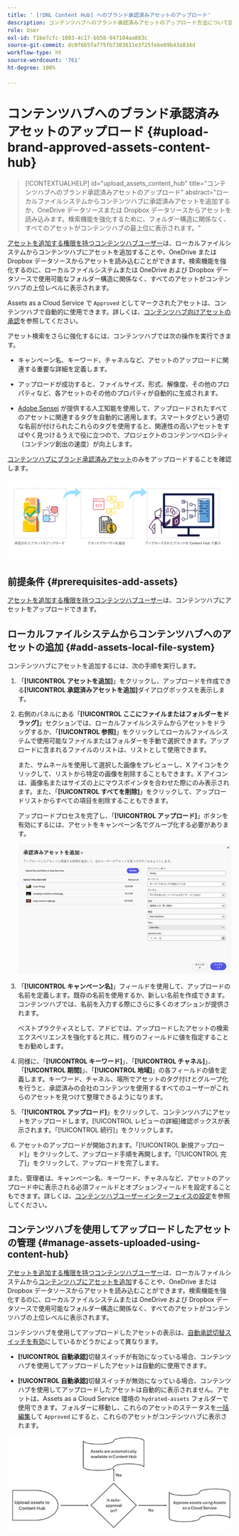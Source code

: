 ```yaml
---
title: ' [!DNL Content Hub] へのブランド承認済みアセットのアップロード'
description: コンテンツハブへのブランド承認済みアセットのアップロード方法について説明します。
role: User
exl-id: f1be7cfc-1803-4c17-bb58-947104aa883c
source-git-commit: dc0f6b5faf75fb7303611e3f25febe89b43a834d
workflow-type: ht
source-wordcount: '761'
ht-degree: 100%

---
```


# コンテンツハブへのブランド承認済みアセットのアップロード {#upload-brand-approved-assets-content-hub}

>[!CONTEXTUALHELP]
>id="upload_assets_content_hub"
>title="コンテンツハブへのブランド承認済みアセットのアップロード"
>abstract="ローカルファイルシステムからコンテンツハブに承認済みアセットを追加するか、OneDrive データソースまたは Dropbox データソースからアセットを読み込みます。検索機能を強化するために、フォルダー構造に関係なく、すべてのアセットがコンテンツハブの最上位に表示されます。"

[アセットを追加する権限を持つコンテンツハブユーザー](/help/assets/deploy-content-hub.md#onboard-content-hub-users-add-assets)は、ローカルファイルシステムからコンテンツハブにアセットを追加することや、OneDrive または Dropbox データソースからアセットを読み込むことができます。検索機能を強化するのに、ローカルファイルシステムまたは OneDrive および Dropbox データソースで使用可能なフォルダー構造に関係なく、すべてのアセットがコンテンツハブの上位レベルに表示されます。

Assets as a Cloud Service で `Approved` としてマークされたアセットは、コンテンツハブで自動的に使用できます。詳しくは、[コンテンツハブ向けアセットの承認](/help/assets/approve-assets-content-hub.md)を参照してください。

アセット検索をさらに強化するには、コンテンツハブでは次の操作を実行できます。

* キャンペーン名、キーワード、チャネルなど、アセットのアップロードに関連する重要な詳細を定義します。

* アップロードが成功すると、ファイルサイズ、形式、解像度、その他のプロパティなど、各アセットのその他のプロパティが自動的に生成されます。

* [Adobe Sensei](https://www.adobe.com/jp/sensei.html) が提供する人工知能を使用して、アップロードされたすべてのアセットに関連するタグを自動的に適用します。スマートタグという適切な名前が付けられたこれらのタグを使用すると、関連性の高いアセットをすばやく見つけるうえで役に立つので、プロジェクトのコンテンツベロシティ（コンテンツ創出の速度）が向上します。

[コンテンツハブにブランド承認済みアセット](/help/assets/approve-assets.md)のみをアップロードすることを確認します。

![ブランド承認済みアセットのアップロード](assets/upload-brand-approved-assets.png)

## 前提条件 {#prerequisites-add-assets}

[アセットを追加する権限を持つコンテンツハブユーザー](/help/assets/deploy-content-hub.md#onboard-content-hub-users-add-assets)は、コンテンツハブにアセットをアップロードできます。

## ローカルファイルシステムからコンテンツハブへのアセットの追加 {#add-assets-local-file-system}

コンテンツハブにアセットを追加するには、次の手順を実行します。

1. 「**[!UICONTROL アセットを追加]**」をクリックし、アップロードを作成できる&#x200B;**[!UICONTROL 承認済みアセットを追加]**&#x200B;ダイアログボックスを表示します。

1. 右側のパネルにある「**[!UICONTROL ここにファイルまたはフォルダーをドラッグ]**」セクションでは、ローカルファイルシステムからアセットをドラッグするか、「**[!UICONTROL 参照]**」をクリックしてローカルファイルシステムで使用可能なファイルまたはフォルダーを手動で選択できます。アップロードに含まれるファイルのリストは、リストとして使用できます。


   また、サムネールを使用して選択した画像をプレビューし、X アイコンをクリックして、リストから特定の画像を削除することもできます。X アイコンは、画像名またはサイズの上にマウスポインタを合わせた際にのみ表示されます。また、「**[!UICONTROL すべてを削除]**」をクリックして、アップロードリストからすべての項目を削除することもできます。

   アップロードプロセスを完了し、「**[!UICONTROL アップロード]**」ボタンを有効にするには、アセットをキャンペーン名でグループ化する必要があります。

   ![コンテンツハブへのアセットのアップロード](assets/upload-assets-content-hub.png)

1. 「**[!UICONTROL キャンペーン名]**」フィールドを使用して、アップロードの名前を定義します。既存の名前を使用するか、新しい名前を作成できます。コンテンツハブでは、名前を入力する際にさらに多くのオプションが提供されます。<!--You can define multiple Campaign names for your upload. While you are typing a name, either click anywhere else within the dialog box or press the `,` (Comma) key to register the name.-->

   ベストプラクティスとして、アドビでは、アップロードしたアセットの検索エクスペリエンスを強化すると共に、残りのフィールドに値を指定することをお勧めします。

1. 同様に、「**[!UICONTROL キーワード]**」、「**[!UICONTROL チャネル]**」、「**[!UICONTROL 期間]**」、「**[!UICONTROL 地域]**」の各フィールドの値を定義します。キーワード、チャネル、場所でアセットのタグ付けとグループ化を行うと、承認済みの会社のコンテンツを使用するすべてのユーザーがこれらのアセットを見つけて整理できるようになります。

1. 「**[!UICONTROL アップロード]**」をクリックして、コンテンツハブにアセットをアップロードします。[!UICONTROL レビューの詳細]確認ボックスが表示されます。「[!UICONTROL 続行]」をクリックします。

1. アセットのアップロードが開始されます。「[!UICONTROL 新規アップロード]」をクリックして、アップロード手順を再開します。「[!UICONTROL 完了]」をクリックして、アップロードを完了します。

また、管理者は、キャンペーン名、キーワード、チャネルなど、アセットのアップロード中に表示される必須フィールドとオプションフィールドを設定することもできます。詳しくは、[コンテンツハブユーザーインターフェイスの設定](configure-content-hub-ui-options.md#configure-upload-options-content-hub)を参照してください。

## コンテンツハブを使用してアップロードしたアセットの管理 {#manage-assets-uploaded-using-content-hub}

[アセットを追加する権限を持つコンテンツハブユーザー](/help/assets/deploy-content-hub.md#onboard-content-hub-users-add-assets)は、ローカルファイルシステムから[コンテンツハブにアセットを追加](/help/assets/upload-brand-approved-assets.md)することや、OneDrive または Dropbox データソースからアセットを読み込むことができます。検索機能を強化するのに、ローカルファイルシステムまたは OneDrive および Dropbox データソースで使用可能なフォルダー構造に関係なく、すべてのアセットがコンテンツハブの上位レベルに表示されます。

コンテンツハブを使用してアップロードしたアセットの表示は、[自動承認切替スイッチを有効](/help/assets/configure-content-hub-ui-options.md#configure-import-options-content-hub)にしているかどうかによって異なります。

* **[!UICONTROL 自動承認]**&#x200B;切替スイッチが有効になっている場合、コンテンツハブを使用してアップロードしたアセットは自動的に使用できます。

* **[!UICONTROL 自動承認]**&#x200B;切替スイッチが無効になっている場合、コンテンツハブを使用してアップロードしたアセットは自動的に表示されません。アセットは、Assets as a Cloud Service 環境の `hydrated-assets` フォルダーで使用できます。フォルダーに移動し、これらのアセットのステータスを[一括編集](#bulk-approve-assets-content-hub)して `Approved` にすると、これらのアセットがコンテンツハブに表示されます。

![コンテンツハブ承認プロセス](/help/assets/assets/content-hub-approval.png)
